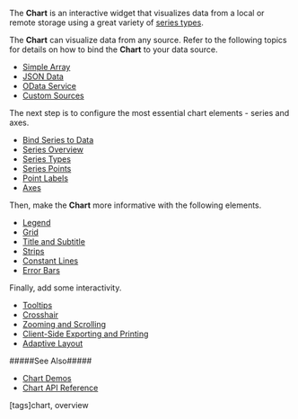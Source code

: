 The **Chart** is an interactive widget that visualizes data from a local or remote storage using a great variety of [series types](/concepts/05%20Widgets/Chart/11%20Series%20Types '/Documentation/Guide/Widgets/Chart/Series_Types/').

<div class="simulator-desktop-container" data-view="/Content/Applications/18_1/DataVisualization/Guides/ChartOverview/chartExample.html, /Content/Applications/18_1/DataVisualization/Guides/ChartOverview/chartExample.js"></div>

The **Chart** can visualize data from any source. Refer to the following topics for details on how to bind the **Chart** to your data source.

- [Simple Array](/concepts/05%20Widgets/Chart/03%20Data%20Binding/05%20Simple%20Array/05%20Array%20Only.md '/Documentation/Guide/Widgets/Chart/Data_Binding/Simple_Array/Array_Only/')
- [JSON Data](/concepts/05%20Widgets/Chart/03%20Data%20Binding/10%20JSON%20Data.md '/Documentation/Guide/Widgets/Chart/Data_Binding/JSON_Data/')
- [OData Service](/concepts/05%20Widgets/Chart/03%20Data%20Binding/15%20OData%20Service.md '/Documentation/Guide/Widgets/Chart/Data_Binding/OData_Service/')
- [Custom Sources](/concepts/05%20Widgets/Chart/03%20Data%20Binding/20%20Custom%20Sources.md '/Documentation/Guide/Widgets/Chart/Data_Binding/Custom_Sources/')

The next step is to configure the most essential chart elements - series and axes.

- [Bind Series to Data](/concepts/05%20Widgets/Chart/03%20Data%20Binding/23%20Bind%20Series%20to%20Data '/Documentation/Guide/Widgets/Chart/Data_Binding/Bind_Series_to_Data/')
- [Series Overview](/concepts/05%20Widgets/Chart/10%20Series/00%20Overview.md '/Documentation/Guide/Widgets/Chart/Series/Overview/')
- [Series Types](/concepts/05%20Widgets/Chart/11%20Series%20Types '/Documentation/Guide/Widgets/Chart/Series_Types/')
- [Series Points](/concepts/05%20Widgets/Chart/14%20Series%20Points/00%20Overview.md '/Documentation/Guide/Widgets/Chart/Series_Points/Overview/')
- [Point Labels](/concepts/05%20Widgets/Chart/15%20Point%20Labels/00%20Overview.md '/Documentation/Guide/Widgets/Chart/Point_Labels/Overview/')
- [Axes](/concepts/05%20Widgets/Chart/20%20Axes/00%20Overview.md '/Documentation/Guide/Widgets/Chart/Axes/Overview/')

Then, make the **Chart** more informative with the following elements.

- [Legend](/concepts/05%20Widgets/Chart/35%20Legend/00%20Overview.md '/Documentation/Guide/Widgets/Chart/Legend/Overview/')
- [Grid](/concepts/05%20Widgets/Chart/55%20Grid/00%20Grid.md '/Documentation/Guide/Widgets/Chart/Grid/')
- [Title and Subtitle](/concepts/05%20Widgets/Chart/58%20Title%20and%20Subtitle.md '/Documentation/Guide/Widgets/Chart/Title_and_Subtitle/')
- [Strips](/concepts/05%20Widgets/Chart/60%20Strips.md '/Documentation/Guide/Widgets/Chart/Strips/')
- [Constant Lines](/concepts/05%20Widgets/Chart/65%20Constant%20Lines.md '/Documentation/Guide/Widgets/Chart/Constant_Lines/')
- [Error Bars](/concepts/05%20Widgets/Chart/85%20Error%20Bars.md '/Documentation/Guide/Widgets/Chart/Error_Bars/')

Finally, add some interactivity.

- [Tooltips](/concepts/05%20Widgets/Chart/30%20Tooltips/00%20Overview.md '/Documentation/Guide/Widgets/Chart/Tooltips/Overview/')
- [Crosshair](/concepts/05%20Widgets/Chart/80%20Crosshair.md '/Documentation/Guide/Widgets/Chart/Crosshair/')
- [Zooming and Scrolling](/concepts/05%20Widgets/Chart/95%20Zooming%20and%20Scrolling '/Documentation/Guide/Widgets/Chart/Zooming_and_Scrolling/')
- [Client-Side Exporting and Printing](/concepts/05%20Widgets/Chart/99%20Client-Side%20Exporting%20and%20Printing '/Documentation/Guide/Widgets/Chart/Client-Side_Exporting_and_Printing/')
- [Adaptive Layout](/concepts/05%20Widgets/Chart/89%20Adaptive%20Layout.md '/Documentation/Guide/Widgets/Chart/Adaptive_Layout/')

#####See Also#####
- [Chart Demos](https://js.devexpress.com/Demos/WidgetsGallery/Demo/Charts/LocalDataSource/jQuery/Light)
- [Chart API Reference](/api-reference/20%20Data%20Visualization%20Widgets/dxChart '/Documentation/ApiReference/Data_Visualization_Widgets/dxChart/')

[tags]chart, overview
